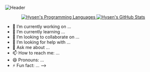 ![Header](https://github.com/hsisco/hsisco/master/assets/readme_header.png)


<div align="center">
<a href="https://github.com/hsisco" align="center">
  <img src="https://github-readme-stats.vercel.app/api/top-langs/?username=hsisco&layout=compact" alt="Hysen's Programming Languages" />
</a>
<a href="https://github.com/hsisco">
  <img src="https://github-readme-stats.vercel.app/api?username=hsisco&show_icons=true" alt="Hysen's GitHub Stats" />
</a>
</div>

<!-- <p align="center">
<a href="https://github.com/hsisco">
  <img width="500em" src="https://github-readme-stats-eight-theta.vercel.app/api?username=hsisco&show_icons=true&include_all_commits=true&count_private=true "/>
  <img width="500em" src="https://github-readme-stats-eight-theta.vercel.app/api/top-langs/?username=hsisco&layout=compact&langs_count=8 "/>
</a>
</p> -->


- 🔭 I’m currently working on ...
- 🌱 I’m currently learning ...
- 👯 I’m looking to collaborate on ...
- 🤔 I’m looking for help with ...
- 💬 Ask me about ...
- 📫 How to reach me: ...
- 😄 Pronouns: ...
- ⚡ Fun fact: ...
-->
